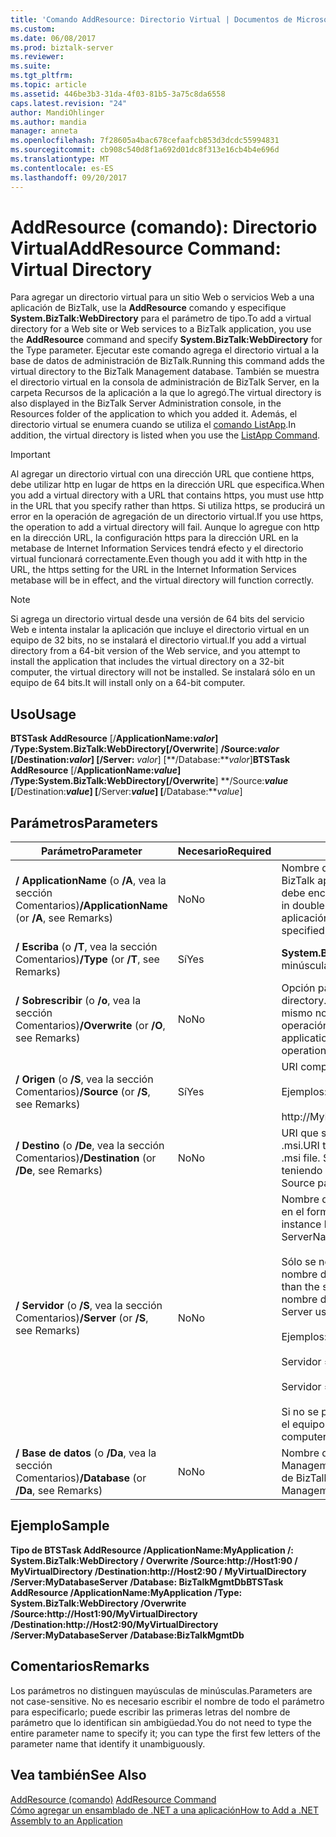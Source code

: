 ```yaml
---
title: 'Comando AddResource: Directorio Virtual | Documentos de Microsoft'
ms.custom: 
ms.date: 06/08/2017
ms.prod: biztalk-server
ms.reviewer: 
ms.suite: 
ms.tgt_pltfrm: 
ms.topic: article
ms.assetid: 446be3b3-31da-4f03-81b5-3a75c8da6558
caps.latest.revision: "24"
author: MandiOhlinger
ms.author: mandia
manager: anneta
ms.openlocfilehash: 7f28605a4bac678cefaafcb853d3dcdc55994831
ms.sourcegitcommit: cb908c540d8f1a692d01dc8f313e16cb4b4e696d
ms.translationtype: MT
ms.contentlocale: es-ES
ms.lasthandoff: 09/20/2017
---
```

# <a name="addresource-command-virtual-directory"></a><span data-ttu-id="d3a12-102">AddResource (comando): Directorio Virtual</span><span class="sxs-lookup"><span data-stu-id="d3a12-102">AddResource Command: Virtual Directory</span></span>
<span data-ttu-id="d3a12-103">Para agregar un directorio virtual para un sitio Web o servicios Web a una aplicación de BizTalk, use la **AddResource** comando y especifique **System.BizTalk:WebDirectory** para el parámetro de tipo.</span><span class="sxs-lookup"><span data-stu-id="d3a12-103">To add a virtual directory for a Web site or Web services to a BizTalk application, you use the **AddResource** command and specify **System.BizTalk:WebDirectory** for the Type parameter.</span></span> <span data-ttu-id="d3a12-104">Ejecutar este comando agrega el directorio virtual a la base de datos de administración de BizTalk.</span><span class="sxs-lookup"><span data-stu-id="d3a12-104">Running this command adds the virtual directory to the BizTalk Management database.</span></span> <span data-ttu-id="d3a12-105">También se muestra el directorio virtual en la consola de administración de BizTalk Server, en la carpeta Recursos de la aplicación a la que lo agregó.</span><span class="sxs-lookup"><span data-stu-id="d3a12-105">The virtual directory is also displayed in the BizTalk Server Administration console, in the Resources folder of the application to which you added it.</span></span> <span data-ttu-id="d3a12-106">Además, el directorio virtual se enumera cuando se utiliza el [comando ListApp](../core/listapp-command.md).</span><span class="sxs-lookup"><span data-stu-id="d3a12-106">In addition, the virtual directory is listed when you use the [ListApp Command](../core/listapp-command.md).</span></span>  
  
> [!IMPORTANT]
>  <span data-ttu-id="d3a12-107">Al agregar un directorio virtual con una dirección URL que contiene https, debe utilizar http en lugar de https en la dirección URL que especifica.</span><span class="sxs-lookup"><span data-stu-id="d3a12-107">When you add a virtual directory with a URL that contains https, you must use http in the URL that you specify rather than https.</span></span> <span data-ttu-id="d3a12-108">Si utiliza https, se producirá un error en la operación de agregación de un directorio virtual.</span><span class="sxs-lookup"><span data-stu-id="d3a12-108">If you use https, the operation to add a virtual directory will fail.</span></span> <span data-ttu-id="d3a12-109">Aunque lo agregue con http en la dirección URL, la configuración https para la dirección URL en la metabase de Internet Information Services tendrá efecto y el directorio virtual funcionará correctamente.</span><span class="sxs-lookup"><span data-stu-id="d3a12-109">Even though you add it with http in the URL, the https setting for the URL in the Internet Information Services metabase will be in effect, and the virtual directory will function correctly.</span></span>  
  
> [!NOTE]
>  <span data-ttu-id="d3a12-110">Si agrega un directorio virtual desde una versión de 64 bits del servicio Web e intenta instalar la aplicación que incluye el directorio virtual en un equipo de 32 bits, no se instalará el directorio virtual.</span><span class="sxs-lookup"><span data-stu-id="d3a12-110">If you add a virtual directory from a 64-bit version of the Web service, and you attempt to install the application that includes the virtual directory on a 32-bit computer, the virtual directory will not be installed.</span></span> <span data-ttu-id="d3a12-111">Se instalará sólo en un equipo de 64 bits.</span><span class="sxs-lookup"><span data-stu-id="d3a12-111">It will  install only on a 64-bit computer.</span></span>  
  
## <a name="usage"></a><span data-ttu-id="d3a12-112">Uso</span><span class="sxs-lookup"><span data-stu-id="d3a12-112">Usage</span></span>  
 <span data-ttu-id="d3a12-113">**BTSTask AddResource** [/**ApplicationName:***valor*] **/Type:System.BizTalk:WebDirectory**[**/Overwrite**] **/Source:***valor* [**/Destination:***valor*] [**/Server:**  *valor*] [**/Database:***valor*]</span><span class="sxs-lookup"><span data-stu-id="d3a12-113">**BTSTask AddResource** [/**ApplicationName:***value*] **/Type:System.BizTalk:WebDirectory**[**/Overwrite**] **/Source:***value* [**/Destination:***value*] [**/Server:***value*] [**/Database:***value*]</span></span>  
  
## <a name="parameters"></a><span data-ttu-id="d3a12-114">Parámetros</span><span class="sxs-lookup"><span data-stu-id="d3a12-114">Parameters</span></span>  
  
|<span data-ttu-id="d3a12-115">Parámetro</span><span class="sxs-lookup"><span data-stu-id="d3a12-115">Parameter</span></span>|<span data-ttu-id="d3a12-116">Necesario</span><span class="sxs-lookup"><span data-stu-id="d3a12-116">Required</span></span>|<span data-ttu-id="d3a12-117">Valor</span><span class="sxs-lookup"><span data-stu-id="d3a12-117">Value</span></span>|  
|---------------|--------------|-----------|  
|<span data-ttu-id="d3a12-118">**/ ApplicationName** (o **/A**, vea la sección Comentarios)</span><span class="sxs-lookup"><span data-stu-id="d3a12-118">**/ApplicationName** (or **/A**, see Remarks)</span></span>|<span data-ttu-id="d3a12-119">No</span><span class="sxs-lookup"><span data-stu-id="d3a12-119">No</span></span>|<span data-ttu-id="d3a12-120">Nombre de la aplicación de BizTalk a la que se agrega el directorio virtual.</span><span class="sxs-lookup"><span data-stu-id="d3a12-120">Name of the BizTalk application to which to add the virtual directory.</span></span> <span data-ttu-id="d3a12-121">Si el nombre incluye espacios, debe encerrarlo entre comillas dobles (").</span><span class="sxs-lookup"><span data-stu-id="d3a12-121">If the name includes spaces, you must enclose it in double quotation marks (").</span></span> <span data-ttu-id="d3a12-122">Si no se especifica el nombre de aplicación, se utiliza la aplicación predeterminada de BizTalk para el grupo.</span><span class="sxs-lookup"><span data-stu-id="d3a12-122">If the application name is not specified, the default BizTalk application for the group is used.</span></span>|  
|<span data-ttu-id="d3a12-123">**/ Escriba** (o **/T**, vea la sección Comentarios)</span><span class="sxs-lookup"><span data-stu-id="d3a12-123">**/Type** (or **/T**, see Remarks)</span></span>|<span data-ttu-id="d3a12-124">Sí</span><span class="sxs-lookup"><span data-stu-id="d3a12-124">Yes</span></span>|<span data-ttu-id="d3a12-125">**System.BizTalk:WebDirectory** (este valor no distingue entre mayúsculas y minúsculas).</span><span class="sxs-lookup"><span data-stu-id="d3a12-125">**System.BizTalk:WebDirectory** (This value is not case-sensitive.)</span></span>|  
|<span data-ttu-id="d3a12-126">**/ Sobrescribir** (o **/o**, vea la sección Comentarios)</span><span class="sxs-lookup"><span data-stu-id="d3a12-126">**/Overwrite** (or **/O**, see Remarks)</span></span>|<span data-ttu-id="d3a12-127">No</span><span class="sxs-lookup"><span data-stu-id="d3a12-127">No</span></span>|<span data-ttu-id="d3a12-128">Opción para actualizar un directorio virtual existente.</span><span class="sxs-lookup"><span data-stu-id="d3a12-128">Option to update an existing virtual directory.</span></span> <span data-ttu-id="d3a12-129">Si no se especifica y ya existe un directorio virtual en la aplicación que tiene el mismo nombre completo que el directorio virtual que se agrega, se produce un error en la operación AddResource.</span><span class="sxs-lookup"><span data-stu-id="d3a12-129">If not specified, and a virtual directory already exists in the application that has the same name as the virtual directory being added, the AddResource operation fails.</span></span>|  
|<span data-ttu-id="d3a12-130">**/ Origen** (o **/S**, vea la sección Comentarios)</span><span class="sxs-lookup"><span data-stu-id="d3a12-130">**/Source** (or **/S**, see Remarks)</span></span>|<span data-ttu-id="d3a12-131">Sí</span><span class="sxs-lookup"><span data-stu-id="d3a12-131">Yes</span></span>|<span data-ttu-id="d3a12-132">URI completo del directorio virtual de origen.</span><span class="sxs-lookup"><span data-stu-id="d3a12-132">Full URI of the source virtual directory.</span></span><br /><br /> <span data-ttu-id="d3a12-133">Ejemplos:</span><span class="sxs-lookup"><span data-stu-id="d3a12-133">Examples:</span></span><br /><br /> <span data-ttu-id="d3a12-134">http://MyHost:80/MyPath/MyVirtualDirectory</span><span class="sxs-lookup"><span data-stu-id="d3a12-134">http://MyHost:80/MyPath/MyVirtualDirectory</span></span>|  
|<span data-ttu-id="d3a12-135">**/ Destino** (o **/De**, vea la sección Comentarios)</span><span class="sxs-lookup"><span data-stu-id="d3a12-135">**/Destination** (or **/De**, see Remarks)</span></span>|<span data-ttu-id="d3a12-136">No</span><span class="sxs-lookup"><span data-stu-id="d3a12-136">No</span></span>|<span data-ttu-id="d3a12-137">URI que se va a asignar al directorio virtual cuando se desinstale la aplicación del archivo .msi.</span><span class="sxs-lookup"><span data-stu-id="d3a12-137">URI to be assigned to the virtual directory when the application is installed from the .msi file.</span></span> <span data-ttu-id="d3a12-138">Si no se especifica este parámetro, se utiliza el valor del parámetro Source teniendo localhost como host.</span><span class="sxs-lookup"><span data-stu-id="d3a12-138">If this parameter is not specified, then the value of the Source parameter is used with localhost as the host.</span></span>|  
|<span data-ttu-id="d3a12-139">**/ Servidor** (o **/S**, vea la sección Comentarios)</span><span class="sxs-lookup"><span data-stu-id="d3a12-139">**/Server** (or **/S**, see Remarks)</span></span>|<span data-ttu-id="d3a12-140">No</span><span class="sxs-lookup"><span data-stu-id="d3a12-140">No</span></span>|<span data-ttu-id="d3a12-141">Nombre del servidor SQL Server que aloja la base de datos de administración de BizTalk en el formato Nombredelservidor\Nombredeinstancia,Puerto.</span><span class="sxs-lookup"><span data-stu-id="d3a12-141">Name of the SQL Server instance hosting the BizTalk Management database, in the form ServerName\InstanceName,Port.</span></span><br /><br /> <span data-ttu-id="d3a12-142">Sólo se necesita el nombre de instancia cuando el nombre de instancia es diferente del nombre de servidor.</span><span class="sxs-lookup"><span data-stu-id="d3a12-142">Instance name is only required when the instance name is different than the server name.</span></span> <span data-ttu-id="d3a12-143">Sólo se necesita el puerto cuando el servidor SQL Server utiliza un nombre de puerto diferente al predeterminado (1433)</span><span class="sxs-lookup"><span data-stu-id="d3a12-143">Port is only required when SQL Server uses a port number other than the default (1433).</span></span><br /><br /> <span data-ttu-id="d3a12-144">Ejemplos:</span><span class="sxs-lookup"><span data-stu-id="d3a12-144">Examples:</span></span><br /><br /> <span data-ttu-id="d3a12-145">Servidor = MyServer</span><span class="sxs-lookup"><span data-stu-id="d3a12-145">Server=MyServer</span></span><br /><br /> <span data-ttu-id="d3a12-146">Servidor = MyServer\MySQLServer,1533</span><span class="sxs-lookup"><span data-stu-id="d3a12-146">Server=MyServer\MySQLServer,1533</span></span><br /><br /> <span data-ttu-id="d3a12-147">Si no se proporciona, se utiliza el nombre de la instancia de SQL Server que se ejecuta en el equipo local.</span><span class="sxs-lookup"><span data-stu-id="d3a12-147">If not provided, the name of the SQL Server instance running on the local computer is used.</span></span>|  
|<span data-ttu-id="d3a12-148">**/ Base de datos** (o **/Da**, vea la sección Comentarios)</span><span class="sxs-lookup"><span data-stu-id="d3a12-148">**/Database** (or **/Da**, see Remarks)</span></span>|<span data-ttu-id="d3a12-149">No</span><span class="sxs-lookup"><span data-stu-id="d3a12-149">No</span></span>|<span data-ttu-id="d3a12-150">Nombre de la base de datos de administración de BizTalk.</span><span class="sxs-lookup"><span data-stu-id="d3a12-150">Name of the BizTalk Management database.</span></span> <span data-ttu-id="d3a12-151">Si no se proporciona, se utiliza la base de datos de administración de BizTalk que se ejecuta en la instancia local de SQL Server.</span><span class="sxs-lookup"><span data-stu-id="d3a12-151">If not provided, the BizTalk Management database running in the local instance of SQL Server is used.</span></span>|  
  
## <a name="sample"></a><span data-ttu-id="d3a12-152">Ejemplo</span><span class="sxs-lookup"><span data-stu-id="d3a12-152">Sample</span></span>  
 <span data-ttu-id="d3a12-153">**Tipo de BTSTask AddResource /ApplicationName:MyApplication /: System.BizTalk:WebDirectory / Overwrite /Source:http://Host1:90 / MyVirtualDirectory /Destination:http://Host2:90 / MyVirtualDirectory /Server:MyDatabaseServer /Database: BizTalkMgmtDb**</span><span class="sxs-lookup"><span data-stu-id="d3a12-153">**BTSTask AddResource /ApplicationName:MyApplication /Type: System.BizTalk:WebDirectory /Overwrite /Source:http://Host1:90/MyVirtualDirectory /Destination:http://Host2:90/MyVirtualDirectory /Server:MyDatabaseServer /Database:BizTalkMgmtDb**</span></span>  
  
## <a name="remarks"></a><span data-ttu-id="d3a12-154">Comentarios</span><span class="sxs-lookup"><span data-stu-id="d3a12-154">Remarks</span></span>  
 <span data-ttu-id="d3a12-155">Los parámetros no distinguen mayúsculas de minúsculas.</span><span class="sxs-lookup"><span data-stu-id="d3a12-155">Parameters are not case-sensitive.</span></span> <span data-ttu-id="d3a12-156">No es necesario escribir el nombre de todo el parámetro para especificarlo; puede escribir las primeras letras del nombre de parámetro que lo identifican sin ambigüedad.</span><span class="sxs-lookup"><span data-stu-id="d3a12-156">You do not need to type the entire parameter name to specify it; you can type the first few letters of the parameter name that identify it unambiguously.</span></span>  
  
## <a name="see-also"></a><span data-ttu-id="d3a12-157">Vea también</span><span class="sxs-lookup"><span data-stu-id="d3a12-157">See Also</span></span>  
 <span data-ttu-id="d3a12-158">[AddResource (comando)](../core/addresource-command.md) </span><span class="sxs-lookup"><span data-stu-id="d3a12-158">[AddResource Command](../core/addresource-command.md) </span></span>  
 [<span data-ttu-id="d3a12-159">Cómo agregar un ensamblado de .NET a una aplicación</span><span class="sxs-lookup"><span data-stu-id="d3a12-159">How to Add a .NET Assembly to an Application</span></span>](../core/how-to-add-a-net-assembly-to-an-application.md)